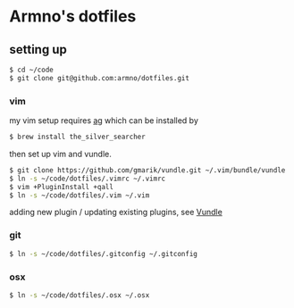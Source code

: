 # Armno's dotfiles

## setting up

```sh
$ cd ~/code
$ git clone git@github.com:armno/dotfiles.git
```

### vim

my vim setup requires [ag](https://github.com/ggreer/the_silver_searcher) which can be installed by

```sh
$ brew install the_silver_searcher
```

then set up vim and vundle.

```sh
$ git clone https://github.com/gmarik/vundle.git ~/.vim/bundle/vundle
$ ln -s ~/code/dotfiles/.vimrc ~/.vimrc
$ vim +PluginInstall +qall
$ ln -s ~/code/dotfiles/.vim ~/.vim
```

adding new plugin / updating existing plugins, see [Vundle](https://github.com/gmarik/Vundle.vim)

### git

```sh
$ ln -s ~/code/dotfiles/.gitconfig ~/.gitconfig
```

### osx

```sh
$ ln -s ~/code/dotfiles/.osx ~/.osx
```


